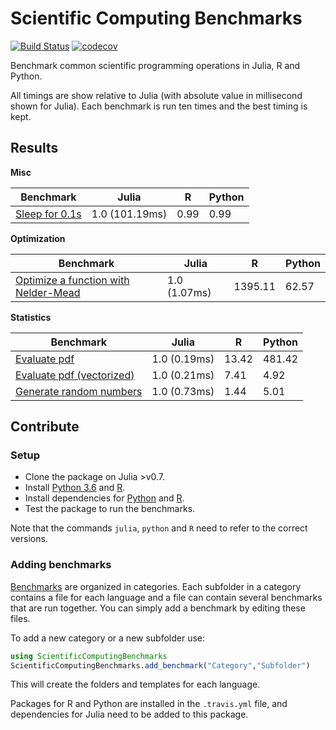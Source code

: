 # Scientific Computing Benchmarks

[![Build Status](https://travis-ci.org/jonathanBieler/ScientificComputingBenchmarks.jl.svg?branch=master)](https://travis-ci.org/jonathanBieler/ScientificComputingBenchmarks.jl)
[![codecov](https://codecov.io/gh/jonathanBieler/ScientificComputingBenchmarks.jl/branch/master/graph/badge.svg)](https://codecov.io/gh/jonathanBieler/ScientificComputingBenchmarks.jl)

Benchmark common scientific programming operations in Julia, R and Python.

All timings are show relative to Julia (with absolute value in millisecond shown
for Julia). Each benchmark is run ten times and the best timing is kept.

## Results

**Misc**
>
| Benchmark | Julia | R | Python |
| --- | --- | --- | --- |
|[Sleep for 0.1s](../master/src/Benchmarks/Misc/Sleep/)|1.0 (101.19ms)|0.99|0.99|
>
**Optimization**
>
| Benchmark | Julia | R | Python |
| --- | --- | --- | --- |
|[Optimize a function with Nelder-Mead](../master/src/Benchmarks/Optimization/Function_Minimization/)|1.0 (1.07ms)|1395.11|62.57|
>
**Statistics**
>
| Benchmark | Julia | R | Python |
| --- | --- | --- | --- |
|[Evaluate pdf](../master/src/Benchmarks/Statistics/Evaluating_pdf/)|1.0 (0.19ms)|13.42|481.42|
|[Evaluate pdf (vectorized)](../master/src/Benchmarks/Statistics/Evaluating_pdf/)|1.0 (0.21ms)|7.41|4.92|
|[Generate random numbers](../master/src/Benchmarks/Statistics/Evaluating_pdf/)|1.0 (0.73ms)|1.44|5.01|
>

## Contribute

### Setup

- Clone the package on Julia >v0.7.
- Install [Python 3.6](https://conda.io/miniconda.html) and [R](https://www.r-project.org).
- Install dependencies for [Python](https://github.com/jonathanBieler/ScientificComputingBenchmarks.jl/blob/master/.travis.yml#L24)  and [R](https://github.com/jonathanBieler/ScientificComputingBenchmarks.jl/blob/master/.travis.yml#L31).
- Test the package to run the benchmarks.

Note that the commands `julia`, `python` and `R` need to refer to the correct versions.

### Adding benchmarks

[Benchmarks](https://github.com/jonathanBieler/ScientificComputingBenchmarks.jl/tree/master/src/Benchmarks) are organized in categories. Each subfolder in a category contains
a file for each language and a file can contain several benchmarks that are
run together. You can simply add a benchmark by editing these files.

To add a new category or a new subfolder use:

```julia
using ScientificComputingBenchmarks
ScientificComputingBenchmarks.add_benchmark("Category","Subfolder")
```

This will create the folders and templates for each language.

Packages for R and Python are installed in the `.travis.yml` file, and dependencies
for Julia need to be added to this package.
